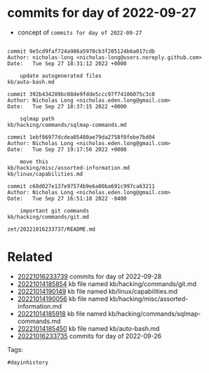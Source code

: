 # commits for day of 2022-09-27

- concept of `commits for day of 2022-09-27`

```

commit 9e5cd9faf724a986a5970cb3f205124b6a017cdb
Author: nicholas-long <nicholas-long@users.noreply.github.com>
Date:   Tue Sep 27 18:31:12 2022 +0000

    update autogenerated files
kb/auto-bash.md

commit 392b434289bc08de9fdde5ccc97f74106075c3c0
Author: Nicholas Long <nicholas.eden.long@gmail.com>
Date:   Tue Sep 27 18:37:15 2022 +0000

    sqlmap path
kb/hacking/commands/sqlmap-commands.md

commit 1ebf86977dcdea05480ae79da2758f0febe7bd04
Author: Nicholas Long <nicholas.eden.long@gmail.com>
Date:   Tue Sep 27 19:17:56 2022 +0000

    move this
kb/hacking/misc/assorted-information.md
kb/linux/capabilities.md

commit c68d027e137e97574b9e6a00ba691c997ca63211
Author: Nicholas Long <nicholas.eden.long@gmail.com>
Date:   Tue Sep 27 16:51:18 2022 -0400

    important git commands
kb/hacking/commands/git.md
```

` zet/20221016233737/README.md `

# Related

- [20221016233739](/zet/20221016233739/README.md) commits for day of 2022-09-28
- [20221014185854](/zet/20221014185854/README.md) kb file named kb/hacking/commands/git.md
- [20221014190149](/zet/20221014190149/README.md) kb file named kb/linux/capabilities.md
- [20221014190056](/zet/20221014190056/README.md) kb file named kb/hacking/misc/assorted-information.md
- [20221014185918](/zet/20221014185918/README.md) kb file named kb/hacking/commands/sqlmap-commands.md
- [20221014185450](/zet/20221014185450/README.md) kb file named kb/auto-bash.md
- [20221016233735](/zet/20221016233735/README.md) commits for day of 2022-09-26

Tags:

    #dayinhistory

